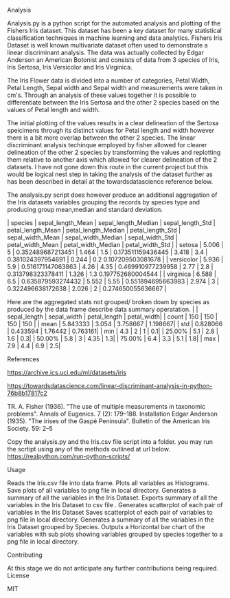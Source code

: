 Analysis

Analysis.py is a python script for the automated analysis and plotting of the Fishers Iris dataset. This dataset has been a key dataset for many statistical classification techniques in machine learning and data analytics.
Fishers Iris Dataset is well known multivariate dataset often used to demonstrate a linear discriminant analysis.
The data was actually collected by Edgar Anderson an American Botonist and consists of data from 3 species of Iris,
Iris Sertosa, Iris Versicolor and Iris Virginica. 

The Iris Flower data is divided into a number of categories, Petal Width, Petal Length, Sepal width and Sepal width and measurements were taken in cm's. 
Through an analysis of these values together it is possible to differentiate between the Iris Sertosa and the other 2 species based on the values of Petal length and width.

The initial plotting of the values results in a clear delineation of the Sertosa speicimens through its distinct values for Petal length and width however there is a bit more overlap 
between the other 2 species. The linear discriminant analysis techinque employed by fisher allowed for clearer delineation of the other 2 species by transforming the values and replotting
them relative to another axis which allowed for clearer delineation of the 2 datasets. I have not gone down this route in the current project but this would be logical nest step in taking 
the analysis of the dataset further as has been described in detail at the towardsdatascience reference below.

The analysis.py script does however produce an additional aggregation of the Iris datasets variables grouping the records by species type and producing group mean,median and standard deviation.

 | species	 | sepal_length_Mean | sepal_length_Median | sepal_length_Std | petal_length_Mean | petal_length_Median | 	petal_length_Std | 	sepal_width_Mean | 	sepal_width_Median | 	sepal_width_Std | 	petal_width_Mean | 	petal_width_Median | 	petal_width_Std | 
 | setosa	 |     5.006       |                 5	   |           0.352489687213451 | 	      1.464	    |            1.5	 |           0.173511159436445   | 	3.418	 |              3.4	        |     0.381024397954691 | 	0.244 | 	0.2	0.107209503081678 | 
 | versicolor | 	5.936	  |                  5.9	 |             0.516171147063863	 |       4.26	  |              4.35	   |         0.469910977239958	   |   2.77	     |          2.8	       |      0.313798323378411	 | 1.326	 | 1.3	0.197752680004544 | 
 | virginica | 	6.588	       |             6.5	       |       0.635879593274432	  |      5.552	       |         5.55	    |        0.551894695663983	 |     2.974	 |              3	             |    0.322496638172638	 | 2.026 | 	2	 | 0.274650055636667 | 

Here are the aggregated stats not grouped/ broken down by species as produced by the data frame describe data summary operatation.
 |  	      | sepal_length | sepal_width | petal_length | petal_width|
 | count	 |    150	   |        150	|       150	   |        150 |
 | mean	 |    5.843333 |	   3.054	|    3.758667	|     1.198667|
 | std	      |   0.828066  |	  0.433594	|  1.76442	  |   0.763161|
 | min	      |   4.3	   |         2	  |      1	     |       0.1|
 | 25.00%	  |   5.1	   |     2.8	 |      1.6	   |         0.3|
 | 50.00%	  |   5.8	   |      3	    |   4.35       |  	1.3|
 | 75.00%    |  	6.4    |  	3.3	   |     5.1	   |         1.8|
 | max	      |      7.9	   |     4.4	|        6.9	|            2.5|

References 

https://archive.ics.uci.edu/ml/datasets/iris

https://towardsdatascience.com/linear-discriminant-analysis-in-python-76b8b17817c2

TR. A. Fisher (1936). "The use of multiple measurements in taxonomic problems". Annals of Eugenics. 7 (2): 179–188.
Installation
Edgar Anderson (1935). "The irises of the Gaspé Peninsula". Bulletin of the American Iris Society. 59: 2–5

Copy the analysis.py and the Iris.csv file script into a folder. 
you may run the scrtipt using any of the methods outlined at url below.
https://realpython.com/run-python-scripts/

Usage

Reads the Iris.csv file into data frame.
Plots all variables as Histograms.
Save plots of all variables to png file in local directory.
Generates a summary of all the variables in the Iris Dataset.
Exports summary of all the variables in the Iris Dataset to csv file .
Generates scatterplot of each pair of variables in the Iris Dataset
Saves scatterplot of each pair of variables to png file in local directory.
Generates a summary of all the variables in the Iris Dataset grouped by Species.
Outputs a Horizontal bar chart of the variables with sub plots showing variables grouped by species together to a png file in local directory. 


Contributing

At this stage we do not anticipate any further contributions being required.
License

MIT
